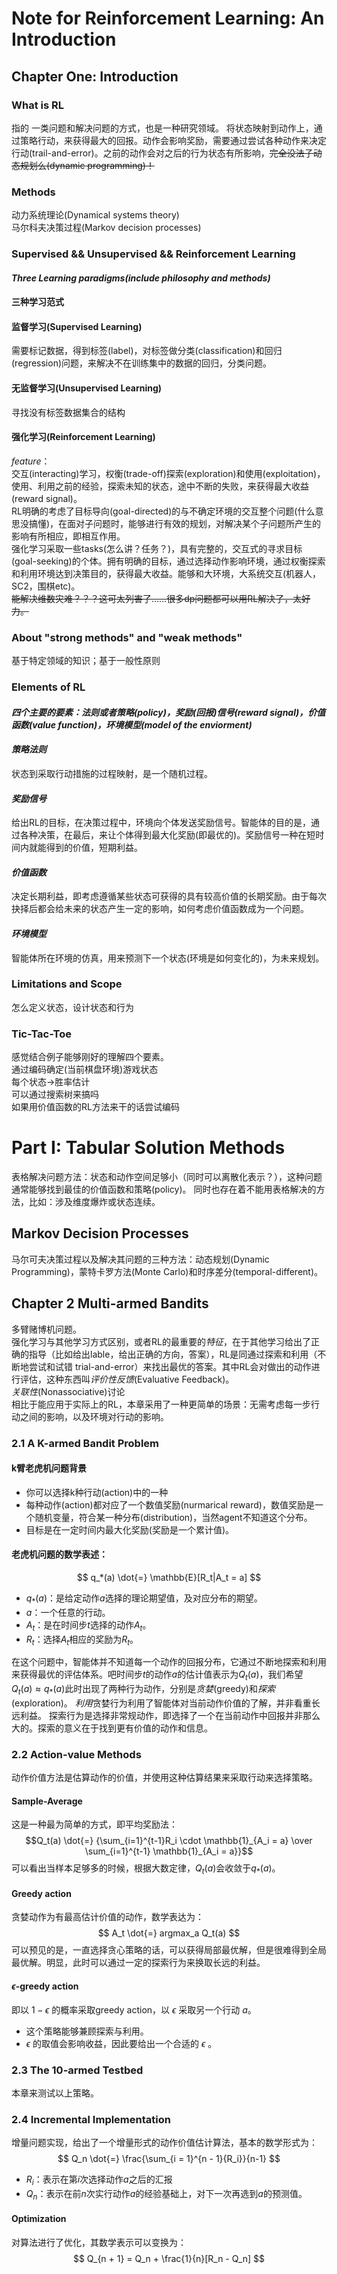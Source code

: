 # Note for Reinforcement Learning: An Introduction
## Chapter One: Introduction
### **What is RL**
指的 一类问题和解决问题的方式，也是一种研究领域。
将状态映射到动作上，通过策略行动，来获得最大的回报。动作会影响奖励，需要通过尝试各种动作来决定行动(trail-and-error)。之前的动作会对之后的行为状态有所影响，~~完全没法子动态规划么(dynamic programming)！~~
### **Methods**
动力系统理论(Dynamical systems theory) </br>
马尔科夫决策过程(Markov decision processes) </br>

### **Supervised && Unsupervised && Reinforcement Learning**

#### *Three Learning paradigms(include philosophy and methods)*
#### 三种学习范式
#### **监督学习(Supervised Learning)**
需要标记数据，得到标签(label)，对标签做分类(classification)和回归(regression)问题，来解决不在训练集中的数据的回归，分类问题。
#### **无监督学习(Unsupervised Learning)**
寻找没有标签数据集合的结构
#### **强化学习(Reinforcement Learning)**
*feature*：<br/>
交互(interacting)学习，权衡(trade-off)探索(exploration)和使用(exploitation)，使用、利用之前的经验，探索未知的状态，途中不断的失败，来获得最大收益(reward signal)。<br/>
RL明确的考虑了目标导向(goal-directed)的与不确定环境的交互整个问题(什么意思没搞懂)，在面对子问题时，能够进行有效的规划，对解决某个子问题所产生的影响有所相应，即相互作用。<br/>
强化学习采取一些tasks(怎么讲？任务？)，具有完整的，交互式的寻求目标(goal-seeking)的个体。拥有明确的目标，通过选择动作影响环境，通过权衡探索和利用环境达到决策目的，获得最大收益。能够和大环境，大系统交互(机器人，SC2，围棋etc)。<br/>
~~能解决维数灾难？？？这可太列害了......很多dp问题都可以用RL解决了，太好力。~~

### **About "strong methods" and "weak methods"**
基于特定领域的知识；基于一般性原则

### **Elements of RL**
#### *四个主要的要素：法则或者策略(policy)，奖励(回报)信号(reward signal)，价值函数(value function)，环境模型(model of the enviorment)*
#### *策略法则*
状态到采取行动措施的过程映射，是一个随机过程。
#### *奖励信号*
给出RL的目标，在决策过程中，环境向个体发送奖励信号。智能体的目的是，通过各种决策，在最后，来让个体得到最大化奖励(即最优的)。奖励信号一种在短时间内就能得到的价值，短期利益。
#### *价值函数*
决定长期利益，即考虑遵循某些状态可获得的具有较高价值的长期奖励。由于每次抉择后都会给未来的状态产生一定的影响，如何考虑价值函数成为一个问题。
#### *环境模型*
智能体所在环境的仿真，用来预测下一个状态(环境是如何变化的)，为未来规划。

### **Limitations and Scope**
怎么定义状态，设计状态和行为

### **Tic-Tac-Toe**
感觉结合例子能够刚好的理解四个要素。<br/>
通过编码确定(当前棋盘环境)游戏状态 <br/>
每个状态->胜率估计 <br/>
可以通过搜索树来搞吗 <br/>
如果用价值函数的RL方法来干的话尝试编码 <br/>

# Part I: Tabular Solution Methods
表格解决问题方法：状态和动作空间足够小（同时可以离散化表示？），这种问题通常能够找到最佳的价值函数和策略(policy)。
同时也存在着不能用表格解决的方法，比如：涉及维度爆炸或状态连续。

## Markov Decision Processes
马尔可夫决策过程以及解决其问题的三种方法：动态规划(Dynamic Programming)，蒙特卡罗方法(Monte Carlo)和时序差分(temporal-different)。

## Chapter 2 Multi-armed Bandits
多臂赌博机问题。</br>
强化学习与其他学习方式区别，或者RL的最重要的*特征*，在于其他学习给出了正确的指导（比如给出lable，给出正确的方向，答案），RL是同通过探索和利用（不断地尝试和试错 trial-and-error）来找出最优的答案。其中RL会对做出的动作进行评估，这种东西叫*评价性反馈*(Evaluative Feedback)。</br>
*关联性*(Nonassociative)讨论</br>
相比于能应用于实际上的RL，本章采用了一种更简单的场景：无需考虑每一步行动之间的影响，以及环境对行动的影响。

### 2.1 A K-armed Bandit Problem

#### **k臂老虎机问题背景**

* 你可以选择k种行动(action)中的一种
* 每种动作(action)都对应了一个数值奖励(nurmarical reward)，数值奖励是一个随机变量，符合某一种分布(distribution)，当然agent不知道这个分布。
* 目标是在一定时间内最大化奖励(奖励是一个累计值)。


#### **老虎机问题的数学表述：**

$$ q_*(a) \dot{=} \mathbb{E}[R_t|A_t = a] $$

* $q_*(a)$：是给定动作$a$选择的理论期望值，及对应分布的期望。
* $a$：一个任意的行动。
* $A_t$：是在时间步$t$选择的动作$A_t$。
* $R_t$：选择$A_t$相应的奖励为$R_t$。

在这个问题中，智能体并不知道每一个动作的回报分布，它通过不断地探索和利用来获得最优的评估体系。吧时间步$t$的动作$a$的估计值表示为$Q_t(a)$，我们希望$Q_t(a)\approx q_*(a)$此时出现了两种行为动作，分别是*贪婪*(greedy)和*探索*(exploration)。
*利用*贪婪行为利用了智能体对当前动作价值的了解，并非看重长远利益。
探索行为是选择非常规动作，即选择了一个在当前动作中回报并非那么大的。探索的意义在于找到更有价值的动作和信息。

### 2.2 Action-value Methods
动作价值方法是估算动作的价值，并使用这种估算结果来采取行动来选择策略。
#### **Sample-Average**
这是一种最为简单的方式，即平均奖励法：
$$Q_t(a) \dot{=} {\sum_{i=1}^{t-1}R_i \cdot \mathbb{1}_{A_i = a} \over \sum_{i=1}^{t-1} \mathbb{1}_{A_i = a}}$$
可以看出当样本足够多的时候，根据大数定律，$Q_t(a)$会收敛于$q_*(a)$。
#### **Greedy action**
贪婪动作为有最高估计价值的动作，数学表达为：
$$ A_t \dot{=} argmax_a Q_t(a) $$
可以预见的是，一直选择贪心策略的话，可以获得局部最优解，但是很难得到全局最优解。明显，此时可以通过一定的探索行为来换取长远的利益。

#### **$\epsilon$-greedy action**
即以 $1-\epsilon$ 的概率采取greedy action，以 $\epsilon$ 采取另一个行动 $a$。</br>
* 这个策略能够兼顾探索与利用。
* $\epsilon$ 的取值会影响收益，因此要给出一个合适的 $\epsilon$ 。

### 2.3 The 10-armed Testbed
本章来测试以上策略。

### 2.4 Incremental Implementation
增量问题实现，给出了一个增量形式的动作价值估计算法，基本的数学形式为：
$$ Q_n \dot{=} \frac{\sum_{i = 1}^{n - 1}{R_i}}{n-1} $$
* $R_i$：表示在第$i$次选择动作$a$之后的汇报
* $Q_n$：表示在前$n$次实行动作$a$的经验基础上，对下一次再选到$a$的预测值。

#### Optimization
对算法进行了优化，其数学表示可以变换为：
$$ Q_{n + 1} = Q_n + \frac{1}{n}[R_n - Q_n] $$











